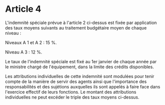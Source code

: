 # Article 4

L'indemnité spéciale prévue à l'article 2 ci-dessus est fixée par application des taux moyens suivants au traitement budgétaire moyen de chaque niveau :

Niveaux A 1 et A 2 : 15 %.

Niveau A 3 : 12 %.

Le taux de l'indemnité spéciale est fixé au 1er janvier de chaque année par le ministre chargé de l'équipement, dans la limite des crédits disponibles.

Les attributions individuelles de cette indemnité sont modulées pour tenir compte de la manière de servir des agents ainsi que l'importance des responsabilités et des sujétions auxquelles ils sont appelés à faire face dans l'exercice effectif de leurs fonctions. Le montant des attributions individuelles ne peut excéder le triple des taux moyens ci-dessus.
